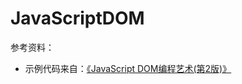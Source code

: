 # JavaScriptDOM

参考资料：

* 示例代码来自：[《JavaScript DOM编程艺术(第2版)》](https://www.amazon.cn/gp/product/B004VJM5KE/ref=as_li_qf_sp_asin_tl?ie=UTF8&camp=536&creative=3200&creativeASIN=B004VJM5KE&linkCode=as2&tag=xiaotongall08-23)

